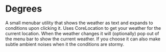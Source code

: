 Degrees
=======

A small menubar utility that shows the weather as text and expands to conditions upon clicking it. Uses CoreLocation to get your weather for the current location. When the weather changes it will (optionally) pop out of the menu bar to show the current weather. If you choose it can also make subtle ambient noises when it the conditions are stormy.